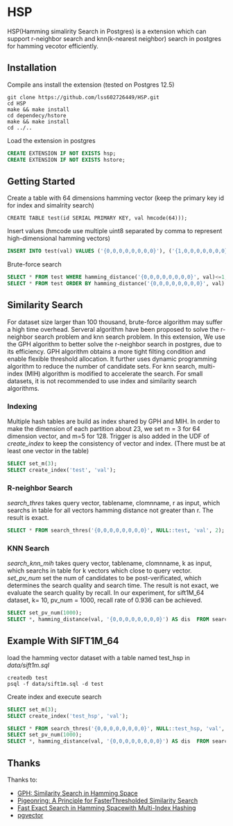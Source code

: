# HSP

HSP(Hamming simalirity Search in Postgres) is a extension which can support r-neighbor search  and knn(k-nearest neighbor) search in postgres for hamming vecotor efficiently.

## Installation

Compile ans install the extension (tested on Postgres 12.5)

```shell
git clone https://github.com/lss602726449/HSP.git
cd HSP 
make && make install 
cd dependecy/hstore
make && make install
cd ../..
```

Load the extension in postgres

```sql
CREATE EXTENSION IF NOT EXISTS hsp;
CREATE EXTENSION IF NOT EXISTS hstore;
```

## Getting Started

Create a table with 64 dimensions hamming vector (keep the primary key id for index and simalrity search)

```
CREATE TABLE test(id SERIAL PRIMARY KEY, val hmcode(64)));
```

Insert values (hmcode use multiple uint8 separated by comma to represent high-dimensional hamming vectors)

```sql
INSERT INTO test(val) VALUES ('{0,0,0,0,0,0,0,0}'), ('{1,0,0,0,0,0,0,0}'), ('{1,1,0,0,0,0,0,0}');
```

Brute-force search

```sql
SELECT * FROM test WHERE hamming_distance('{0,0,0,0,0,0,0,0}', val)<=1; -- r-neighbor search 
SELECT * FROM test ORDER BY hamming_distance('{0,0,0,0,0,0,0,0}', val) limit 2; -- knn search
```

## Similarity Search

For dataset size larger than 100 thousand, brute-force algorithm may suffer a high time overhead. Serveral algorithm have been proposed to solve the r-neighbor search problem and knn search problem. In this extension, We use the GPH algorithm to better solve the r-neighbor search in postgres, due to its efficiency. GPH algorithm obtains a more tight filting condition and enable flexible threshold allocation. It further uses dynamic programming algorithm to reduce the number of candidate sets. For knn search, multi-index (MIH) algorithm is modified to accelerate the search. For small datasets, it is not recommended to use index and similarity search algorithms.

### Indexing

Multiple hash tables are build as index shared by GPH and MIH. In order to make the dimension of each partition about 23, we set m = 3 for 64 dimension vector, and m=5 for  128. Trigger is also added in the UDF of *create_index* to keep the consistency of vector and index. (There must be at least one vector in the table)

```sql
SELECT set_m(3);
SELECT create_index('test', 'val');
```

### R-neighbor Search

*search_thres* takes query vector, tablename, clomnname, r as input, which searchs in table for all vectors hamming distance not greater than r. The result is exact.

```sql
SELECT * FROM search_thres('{0,0,0,0,0,0,0,0}', NULL::test, 'val', 2);
```

### KNN Search

*search_knn_mih*  takes query vector, tablename, clomnname, k as input, which searchs in table for k vectors which close to query vector. *set_pv_num* set the num of candidates to be post-verificated, which determines the search quality and search time. The result is not exact, we evaluate the search quality by recall. In our experiment, for sift1M_64 dataset, k= 10,   pv_num = 1000, recall rate of  0.936 can be achieved.

```sql
SELECT set_pv_num(1000);
SELECT *, hamming_distance(val, '{0,0,0,0,0,0,0,0}') AS dis  FROM search_knn_mih('{0,0,0,0,0,0,0,0}', NULL::test, 'val', 10);
```

## Example With SIFT1M_64

load the hamming vector dataset with a table named test_hsp in *data/sift1m.sql*

```shell
createdb test
psql -f data/sift1m.sql -d test
```

Create index and execute search

```sql
SELECT set_m(3);
SELECT create_index('test_hsp', 'val');

SELECT * FROM search_thres('{0,0,0,0,0,0,0,0}', NULL::test_hsp, 'val', 2);
SELECT set_pv_num(1000);
SELECT *, hamming_distance(val, '{0,0,0,0,0,0,0,0}') AS dis  FROM search_knn_mih('{0,0,0,0,0,0,0,0}', NULL::test_hsp, 'val', 10);
```

## Thanks

Thanks to:

* [GPH: Similarity Search in Hamming Space](https://ieeexplore.ieee.org/document/8509234)
* [Pigeonring: A Principle for FasterThresholded Similarity Search](http://www.vldb.org/pvldb/vol12/p28-qin.pdf)
* [Fast Exact Search in Hamming Spacewith Multi-Index Hashing](https://arxiv.org/pdf/1307.2982.pdf)
* [pgvector](https://github.com/pgvector/pgvector)
